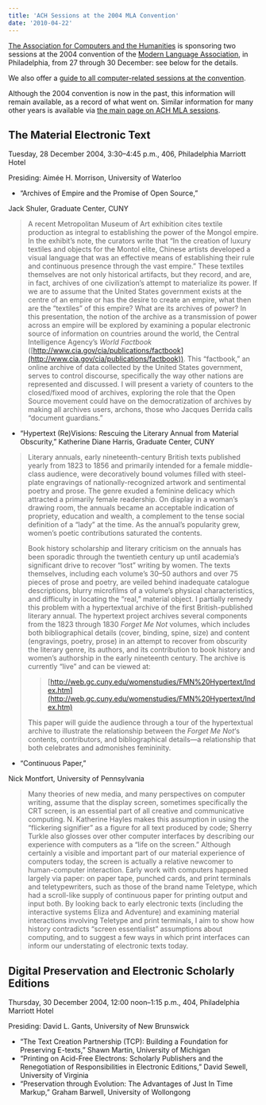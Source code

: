 ```yaml
---
title: 'ACH Sessions at the 2004 MLA Convention'
date: '2010-04-22'
---
```

[The Association for Computers and the Humanities](http://ach.org) is sponsoring two sessions at the 2004 convention of the [Modern Language Association](http://www.mla.org/), in Philadelphia, from 27 through 30 December: see below for the details.

We also offer a [guide to all computer-related sessions at the convention](?q=node/61).

Although the 2004 convention is now in the past, this information will remain available, as a record of what went on. Similar information for many other years is available via [the main page on ACH MLA sessions](?q=node/25).

The Material Electronic Text
----------------------------

Tuesday, 28 December 2004, 3:30–4:45 p.m., 406, Philadelphia Marriott Hotel

Presiding: Aimée H. Morrison, University of Waterloo

- “Archives of Empire and the Promise of Open Source,”

Jack Shuler, Graduate Center, CUNY

> A recent Metropolitan Museum of Art exhibition cites textile production as integral to establishing the power of the Mongol empire. In the exhibit’s note, the curators write that “In the creation of luxury textiles and objects for the Montol elite, Chinese artists developed a visual language that was an effective means of establishing their rule and continuous presence through the vast empire.” These textiles themselves are not only historical artifacts, but they record, and are, in fact, archives of one civilization’s attempt to materialize its power. If we are to assume that the United States government exists at the centre of an empire or has the desire to create an empire, what then are the “textiles” of this empire? What are its archives of power? In this presentation, the notion of the archive as a transmission of power across an empire will be explored by examining a popular electronic source of information on countries around the world, the Central Intelligence Agency’s <cite>World Factbook</cite> ([http://www.cia.gov/cia/publications/factbook](http://www.cia.gov/cia/publications/factbook)). This “factbook,” an online archive of data collected by the United States government, serves to control discourse, specifically the way other nations are represented and discussed. I will present a variety of counters to the closed/fixed mood of archives, exploring the role that the Open Source movement could have on the democratization of archives by making all archives users, archons, those who Jacques Derrida calls “document guardians.”
- “Hypertext (Re)Visions: Rescuing the Literary Annual from Material Obscurity,” Katherine Diane Harris, Graduate Center, CUNY

> Literary annuals, early nineteenth-century British texts published yearly from 1823 to 1856 and primarily intended for a female middle-class audience, were decoratively bound volumes filled with steel-plate engravings of nationally-recognized artwork and sentimental poetry and prose. The genre exuded a feminine delicacy which attracted a primarily female readership. On display in a woman’s drawing room, the annuals became an acceptable indication of propriety, education and wealth, a complement to the tense social definition of a “lady” at the time. As the annual’s popularity grew, women’s poetic contributions saturated the contents.
> 
> Book history scholarship and literary criticism on the annuals has been sporadic through the twentieth century up until academia’s significant drive to recover “lost” writing by women. The texts themselves, including each volume’s 30–50 authors and over 75 pieces of prose and poetry, are veiled behind inadequate catalogue descriptions, blurry microfilms of a volume’s physical characteristics, and difficulty in locating the “real,” material object. I partially remedy this problem with a hypertextual archive of the first British-published literary annual. The hypertext project archives several components from the 1823 through 1830 <cite>Forget Me Not</cite> volumes, which includes both bibliographical details (cover, binding, spine, size) and content (engravings, poetry, prose) in an attempt to recover from obscurity the literary genre, its authors, and its contribution to book history and women’s authorship in the early nineteenth century. The archive is currently “live” and can be viewed at:
> 
> > [http://web.gc.cuny.edu/womenstudies/FMN%20Hypertext/Index.htm](http://web.gc.cuny.edu/womenstudies/FMN%20Hypertext/Index.htm)
> 
> This paper will guide the audience through a tour of the hypertextual archive to illustrate the relationship between the <cite>Forget Me Not</cite>‘s contents, contributors, and bibliographical details—a relationship that both celebrates and admonishes femininity.
- “Continuous Paper,”

Nick Montfort, University of Pennsylvania

> Many theories of new media, and many perspectives on computer writing, assume that the display screen, sometimes specifically the CRT screen, is an essential part of all creative and communicative computing. N. Katherine Hayles makes this assumption in using the “flickering signifier” as a figure for all text produced by code; Sherry Turkle also glosses over other computer interfaces by describing our experience with computers as a “life on the screen.” Although certainly a visible and important part of our material experience of computers today, the screen is actually a relative newcomer to human-computer interaction. Early work with computers happened largely via paper: on paper tape, punched cards, and print terminals and teletypewriters, such as those of the brand name Teletype, which had a scroll-like supply of continuous paper for printing output and input both. By looking back to early electronic texts (including the interactive systems Eliza and Adventure) and examining material interactions involving Teletype and print terminals, I aim to show how history contradicts “screen essentialist” assumptions about computing, and to suggest a few ways in which print interfaces can inform our understating of electronic texts today.

Digital Preservation and Electronic Scholarly Editions
------------------------------------------------------

Thursday, 30 December 2004, 12:00 noon–1:15 p.m., 404, Philadelphia Marriott Hotel

Presiding: David L. Gants, University of New Brunswick

- “The Text Creation Partnership (TCP): Building a Foundation for Preserving E-texts,” Shawn Martin, University of Michigan
- “Printing on Acid-Free Electrons: Scholarly Publishers and the Renegotiation of Responsibilities in Electronic Editions,” David Sewell, University of Virginia
- “Preservation through Evolution: The Advantages of Just In Time Markup,” Graham Barwell, University of Wollongong